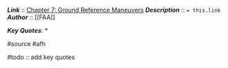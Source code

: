 ***Link***      :: [Chapter 7: Ground Reference Maneuvers](https://www.faa.gov/sites/faa.gov/files/regulations_policies/handbooks_manuals/aviation/airplane_handbook/08_afh_ch7.pdf)
***Description***      :: `= this.link`
***Author*** :: [[FAA]]

***Key Quotes***:
* 

#source #afh

#todo :: add key quotes